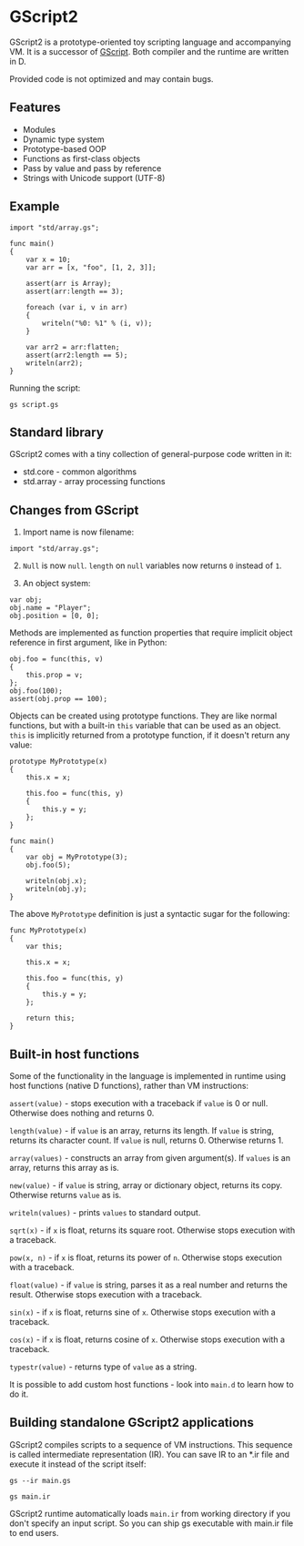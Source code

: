 GScript2
========
GScript2 is a prototype-oriented toy scripting language and accompanying VM. It is a successor of [GScript](https://github.com/gecko0307/mathom/tree/master/gscript). Both compiler and the runtime are written in D.

Provided code is not optimized and may contain bugs.

Features
--------
* Modules
* Dynamic type system
* Prototype-based OOP
* Functions as first-class objects
* Pass by value and pass by reference
* Strings with Unicode support (UTF-8)

Example
-------
```
import "std/array.gs";

func main()
{
    var x = 10;
    var arr = [x, "foo", [1, 2, 3]];

    assert(arr is Array);
    assert(arr:length == 3);

    foreach (var i, v in arr)
    {
        writeln("%0: %1" % (i, v));
    }

    var arr2 = arr:flatten;
    assert(arr2:length == 5);
    writeln(arr2);
}
```

Running the script:

```
gs script.gs
```

Standard library
----------------
GScript2 comes with a tiny collection of general-purpose code written in it:

* std.core - common algorithms
* std.array - array processing functions

Changes from GScript
--------------------
1. Import name is now filename:

```
import "std/array.gs";
```

2. `Null` is now `null`. `length` on `null` variables now returns `0` instead of `1`.

3. An object system: 

```
var obj;
obj.name = "Player";
obj.position = [0, 0];
```

Methods are implemented as function properties that require implicit object reference in first argument, like in Python:

```
obj.foo = func(this, v)
{
    this.prop = v;
};
obj.foo(100);
assert(obj.prop == 100);
```

Objects can be created using prototype functions. They are like normal functions, but with a built-in `this` variable that can be used as an object. `this` is implicitly returned from a prototype function, if it doesn't return any value:

```
prototype MyPrototype(x)
{
    this.x = x;
    
    this.foo = func(this, y)
    {
        this.y = y;
    };
}

func main()
{
    var obj = MyPrototype(3);
    obj.foo(5);
    
    writeln(obj.x);
    writeln(obj.y);
}
```

The above `MyPrototype` definition is just a syntactic sugar for the following:

```
func MyPrototype(x)
{
    var this;
    
    this.x = x;
    
    this.foo = func(this, y)
    {
        this.y = y;
    };
    
    return this;
}
```

Built-in host functions
-----------------------
Some of the functionality in the language is implemented in runtime using host functions (native D functions), rather than VM instructions:

`assert(value)` - stops execution with a traceback if `value` is 0 or null. Otherwise does nothing and returns 0.

`length(value)` - if `value` is an array, returns its length. If `value` is string, returns its character count. If `value` is null, returns 0. Otherwise returns 1.

`array(values)` - constructs an array from given argument(s). If `values` is an array, returns this array as is.

`new(value)` - if `value` is string, array or dictionary object, returns its copy. Otherwise returns `value` as is.

`writeln(values)` - prints `values` to standard output.

`sqrt(x)` - if `x` is float, returns its square root. Otherwise stops execution with a traceback.

`pow(x, n)` - if `x` is float, returns its power of `n`. Otherwise stops execution with a traceback.

`float(value)` - if `value` is string, parses it as a real number and returns the result. Otherwise stops execution with a traceback.

`sin(x)` - if `x` is float, returns sine of `x`. Otherwise stops execution with a traceback.

`cos(x)` - if `x` is float, returns cosine of `x`. Otherwise stops execution with a traceback.

`typestr(value)` - returns type of `value` as a string.

It is possible to add custom host functions - look into `main.d` to learn how to do it.

Building standalone GScript2 applications
-----------------------------------------
GScript2 compiles scripts to a sequence of VM instructions. This sequence is called intermediate representation (IR). You can save IR to an *.ir file and execute it instead of the script itself:

`gs --ir main.gs`

`gs main.ir`

GScript2 runtime automatically loads `main.ir` from working directory if you don't specify an input script. So you can ship gs executable with main.ir file to end users.

